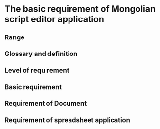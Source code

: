 # The basic requirement of  Mongolian script editor application

## Range

## Glossary and definition

## Level of requirement

## Basic requirement

## Requirement of  Document

## Requirement of spreadsheet ᠎application


